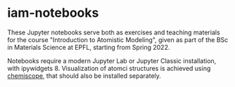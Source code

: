 # iam-notebooks

These Jupyter notebooks serve both as exercises and teaching materials for the course "Introduction to Atomistic Modeling", given as part of the BSc in Materials Science at EPFL, starting from Spring 2022. 

Notebooks require a modern Jupyter Lab or Jupyter Classic installation, with ipywidgets 8. Visualization of atomci structures is achieved using [chemiscope](http://chemiscope.org), that should also be installed separately. 
